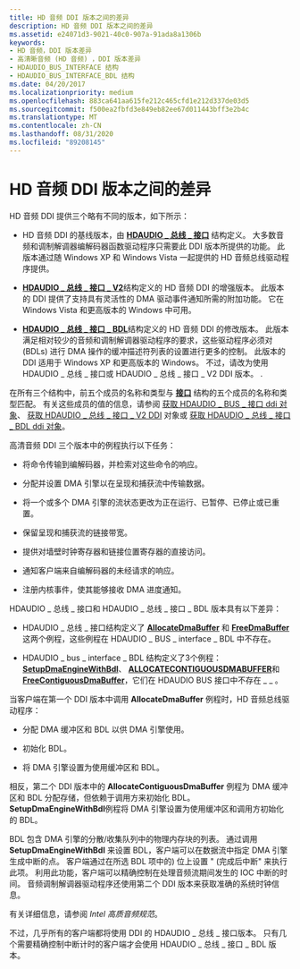 ```yaml
---
title: HD 音频 DDI 版本之间的差异
description: HD 音频 DDI 版本之间的差异
ms.assetid: e24071d3-9021-40c0-907a-91ada8a1306b
keywords:
- HD 音频，DDI 版本差异
- 高清晰音频 (HD 音频) ，DDI 版本差异
- HDAUDIO_BUS_INTERFACE 结构
- HDAUDIO_BUS_INTERFACE_BDL 结构
ms.date: 04/20/2017
ms.localizationpriority: medium
ms.openlocfilehash: 883ca641aa615fe212c465cfd1e212d337de03d5
ms.sourcegitcommit: f500ea2fbfd3e849eb82ee67d011443bff3e2b4c
ms.translationtype: MT
ms.contentlocale: zh-CN
ms.lasthandoff: 08/31/2020
ms.locfileid: "89208145"
---
```

# <a name="differences-between-the-hd-audio-ddi-versions"></a>HD 音频 DDI 版本之间的差异


HD 音频 DDI 提供三个略有不同的版本，如下所示：

-   HD 音频 DDI 的基线版本，由 [**HDAUDIO \_ 总线 \_ 接口**](/windows-hardware/drivers/ddi/hdaudio/ns-hdaudio-_hdaudio_bus_interface) 结构定义。 大多数音频和调制解调器编解码器函数驱动程序只需要此 DDI 版本所提供的功能。 此版本通过随 Windows XP 和 Windows Vista 一起提供的 HD 音频总线驱动程序提供。

-   [**HDAUDIO \_ 总线 \_ 接口 \_ V2**](/windows-hardware/drivers/ddi/hdaudio/ns-hdaudio-_hdaudio_bus_interface_v2)结构定义的 HD 音频 DDI 的增强版本。 此版本的 DDI 提供了支持具有灵活性的 DMA 驱动事件通知所需的附加功能。 它在 Windows Vista 和更高版本的 Windows 中可用。

-   [**HDAUDIO \_ 总线 \_ 接口 \_ BDL**](/windows-hardware/drivers/ddi/hdaudio/ns-hdaudio-_hdaudio_bus_interface_bdl)结构定义的 HD 音频 DDI 的修改版本。 此版本满足相对较少的音频和调制解调器驱动程序的要求，这些驱动程序必须对 (BDLs) 进行 DMA 操作的缓冲描述符列表的设置进行更多的控制。 此版本的 DDI 适用于 Windows XP 和更高版本的 Windows。 不过，请改为使用 HDAUDIO \_ 总线 \_ 接口或 HDAUDIO \_ 总线 \_ 接口 \_ V2 DDI 版本。 .

在所有三个结构中，前五个成员的名称和类型与 [**接口**](/windows-hardware/drivers/ddi/wdm/ns-wdm-_interface) 结构的五个成员的名称和类型匹配。 有关这些成员的值的信息，请参阅 [获取 HDAUDIO \_ BUS \_ 接口 ddi 对象](obtaining-an-hdaudio-bus-interface-ddi-object.md)、 [获取 HDAUDIO \_ 总线 \_ 接口 \_ V2 DDI](obtaining-an-hdaudio-bus-interface-v2-ddi-object.md) 对象或 [获取 HDAUDIO \_ 总线 \_ 接口 \_ BDL ddi 对象](obtaining-an-hdaudio-bus-interface-bdl-ddi-object.md)。

高清音频 DDI 三个版本中的例程执行以下任务：

-   将命令传输到编解码器，并检索对这些命令的响应。

-   分配并设置 DMA 引擎以在呈现和捕获流中传输数据。

-   将一个或多个 DMA 引擎的流状态更改为正在运行、已暂停、已停止或已重置。

-   保留呈现和捕获流的链接带宽。

-   提供对墙壁时钟寄存器和链接位置寄存器的直接访问。

-   通知客户端来自编解码器的未经请求的响应。

-   注册内核事件，使其能够接收 DMA 进度通知。

HDAUDIO \_ 总线 \_ 接口和 HDAUDIO \_ 总线 \_ 接口 \_ BDL 版本具有以下差异：

-   HDAUDIO \_ 总线 \_ 接口结构定义了 [**AllocateDmaBuffer**](/windows-hardware/drivers/ddi/hdaudio/nc-hdaudio-pallocate_dma_buffer) 和 [**FreeDmaBuffer**](/windows-hardware/drivers/ddi/hdaudio/nc-hdaudio-pfree_dma_buffer)这两个例程，这些例程在 HDAUDIO \_ BUS \_ interface \_ BDL 中不存在。

-   HDAUDIO \_ bus \_ interface \_ BDL 结构定义了3个例程： [**SetupDmaEngineWithBdl**](/windows-hardware/drivers/ddi/hdaudio/nc-hdaudio-psetup_dma_engine_with_bdl)、 [**ALLOCATECONTIGUOUSDMABUFFER**](/windows-hardware/drivers/ddi/hdaudio/nc-hdaudio-pallocate_contiguous_dma_buffer)和 [**FreeContiguousDmaBuffer**](/windows-hardware/drivers/ddi/hdaudio/nc-hdaudio-pfree_contiguous_dma_buffer)，它们在 HDAUDIO BUS 接口中不存在 \_ \_ 。

当客户端在第一个 DDI 版本中调用 **AllocateDmaBuffer** 例程时，HD 音频总线驱动程序：

-   分配 DMA 缓冲区和 BDL 以供 DMA 引擎使用。

-   初始化 BDL。

-   将 DMA 引擎设置为使用缓冲区和 BDL。

相反，第二个 DDI 版本中的 **AllocateContiguousDmaBuffer** 例程为 DMA 缓冲区和 BDL 分配存储，但依赖于调用方来初始化 BDL。 **SetupDmaEngineWithBdl**例程将 DMA 引擎设置为使用缓冲区和调用方初始化的 BDL。

BDL 包含 DMA 引擎的分散/收集队列中的物理内存块的列表。 通过调用 **SetupDmaEngineWithBdl** 来设置 BDL，客户端可以在数据流中指定 DMA 引擎生成中断的点。 客户端通过在所选 BDL 项中的) 位上设置 " (完成后中断" 来执行此项。 利用此功能，客户端可以精确控制在处理音频流期间发生的 IOC 中断的时间。 音频调制解调器驱动程序还使用第二个 DDI 版本来获取准确的系统时钟信息。

有关详细信息，请参阅 *Intel 高质音频规范*。

不过，几乎所有的客户端都将使用 DDI 的 HDAUDIO \_ 总线 \_ 接口版本。 只有几个需要精确控制中断计时的客户端才会使用 HDAUDIO \_ 总线 \_ 接口 \_ BDL 版本。

 

